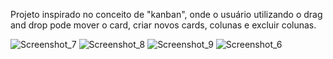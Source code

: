 Projeto inspirado no conceito de "kanban", onde o usuário utilizando o drag and drop pode mover o card, criar novos cards, colunas e excluir colunas.

![Screenshot_7](https://github.com/DiegoDev1312/kanban-project/assets/149342165/f3725232-385f-48bd-b9a1-a0fd41aec01d)
![Screenshot_8](https://github.com/DiegoDev1312/kanban-project/assets/149342165/6514aea0-21c0-4b48-ba46-fdd1a844de08)
![Screenshot_9](https://github.com/DiegoDev1312/kanban-project/assets/149342165/94ba2fb5-3041-4dca-ae5f-b871757a67f3)
![Screenshot_6](https://github.com/DiegoDev1312/kanban-project/assets/149342165/f3736587-2cc8-4648-a4bd-95c034507edd)
